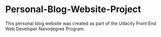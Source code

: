 # Personal-Blog-Website-Project

This personal blog website was created as part of the Udacity Front End Web Developer Nanodegree Program.
